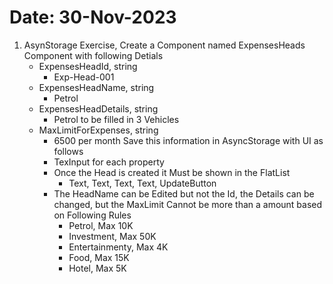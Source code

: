 # Date: 30-Nov-2023

1. AsynStorage Exercise, Create a Component named ExpensesHeads Component with following Detials
    - ExpensesHeadId, string
        - Exp-Head-001
    - ExpensesHeadName, string
        - Petrol
    - ExpensesHeadDetails, string
        - Petrol to be filled in 3 Vehicles
    - MaxLimitForExpenses, string
        - 6500 per month
    Save this information in AsyncStorage with UI as follows
        - TexInput for each property
        - Once the Head is created it Must be shown in the FlatList
            - Text, Text, Text, Text, UpdateButton      
        - The HeadName can be Edited but not the Id, the Details can be changed, but the MaxLimit Cannot be more than a amount based on Following Rules
            - Petrol, Max 10K
            - Investment, Max 50K
            - Entertainmenty, Max 4K
            - Food, Max 15K
            - Hotel, Max 5K              
